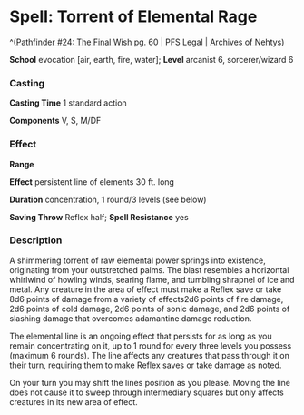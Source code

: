 # Spell: Torrent of Elemental Rage

^([Pathfinder #24: The Final Wish][ss-torrent-of-elemental-rage] pg. 60 | PFS Legal | [Archives of Nehtys][sn-torrent-of-elemental-rage])

**School** evocation [air, earth, fire, water]; **Level** arcanist 6, sorcerer/wizard 6

### Casting

**Casting Time** 1 standard action  

**Components** V, S, M/DF

### Effect

**Range**   

**Effect** persistent line of elements 30 ft. long  

**Duration** concentration, 1 round/3 levels (see below)  

**Saving Throw** Reflex half; **Spell Resistance** yes

### Description

A shimmering torrent of raw elemental power springs into existence, originating from your outstretched palms. The blast resembles a horizontal whirlwind of howling winds, searing flame, and tumbling shrapnel of ice and metal. Any creature in the area of effect must make a Reflex save or take 8d6 points of damage from a variety of effects2d6 points of fire damage, 2d6 points of cold damage, 2d6 points of sonic damage, and 2d6 points of slashing damage that overcomes adamantine damage reduction.  

The elemental line is an ongoing effect that persists for as long as you remain concentrating on it, up to 1 round for every three levels you possess (maximum 6 rounds). The line affects any creatures that pass through it on their turn, requiring them to make Reflex saves or take damage as noted.  

On your turn you may shift the lines position as you please. Moving the line does not cause it to sweep through intermediary squares but only affects creatures in its new area of effect.

[ss-torrent-of-elemental-rage]: http://paizo.com/pathfinder/advent
[sn-torrent-of-elemental-rage]: http://www.archivesofnethys.com/SpellDisplay.aspx?ItemName=Torrent%20of%20Elemental%20Rage